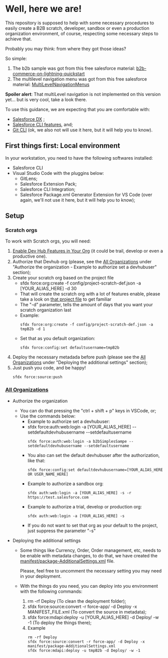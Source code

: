 # Well, here we are!

This repository is supposed to help with some necessary procedures to easily create a B2B scratch, developer, sandbox or even a production organization environment, of course, respecting some necessary steps to achieve that.

Probably you may think: from where they got those ideas?

So simple:
1. The b2b sample was got from this free salesforce material:
[b2b-commerce-on-lightning-quickstart](https://github.com/forcedotcom/b2b-commerce-on-lightning-quickstart)
1. The multilevel navigation menu was got from this free salesforce material:
[MultiLevelNavigationMenus](https://github.com/SalesforceLabs/MultiLevelNavigationMenus)

<strong>Spoiler alert</strong>: That multiLevel navigation is not implemented on this version yet... but is very cool, take a look there.


To use this guidance, we are expecting that you are comfortable with:
* [Salesforce DX](https://trailhead.salesforce.com/content/learn/projects/quick-start-salesforce-dx) ;
* [Salesforce CLI features](https://developer.salesforce.com/tools/sfdxcli), and;
* [Git CLI](https://git-scm.com/book/en/v2/Getting-Started-The-Command-Line) (ok, we also not will use it here, but it will help you to know).


## First things first: Local environment

In your workstation, you need to have the following softwares installed:

* Salesforce CLI
* Visual Studio Code with the pluggins below:
    * GitLens;
    * Salesforce Extension Pack;
    * Salesforce CLI Integration;
    * Salesforce Package.xml Generator Extension for VS Code (over again, we'll not use it here, but it will help you to know);

## Setup

### Scratch orgs

To work with Scratch orgs, you will need:
1. [Enable Dev Hub Features in Your Org](https://help.salesforce.com/s/articleView?id=sf.sfdx_setup_enable_devhub.htm&type=5) (it could be trail, develop or even a productive one).
1. Authorize that Devhub org (please, see the [All Organizations](#allorg) under "Authorize the organization - Example to authorize set a devhubuser" section);
1. Create your scratch org based on the project file
    * sfdx force:org:create -f config/project-scratch-def.json -a [YOUR_ALIAS_HERE] -d 30
    * That will create the scratch org with a lot of features enable, please take a look on [that project file](config/project-scratch-def.json) to get familiar
    * The "-d" parameter, tells the amount of days that you want your scratch organization last
    * Example:
        ```
        sfdx force:org:create -f config/project-scratch-def.json -a tmpB2b -d 1
        ```
    * Set that as you default organization:
        ```
        sfdx force:config:set defaultusername=tmpB2b
        ```
1. Deploy the necessary metadada before push (please see the [All Organizations](#allorg) under "Deploying the additional settings" section);
1. Just push you code, and be happy!
    ```
    sfdx force:source:push
    ```


### [All Organizations](#allorg)

* Authorize the organization
    * You can do that pressing the "ctrl + shift + p" keys in VSCode, or;
    * Use the commands below:
        * Example to authorize set a devhubuser:
        * sfdx force:auth:web:login -a [YOUR_ALIAS_HERE] --setdefaultdevhubusername --setdefaultusername 
            ```
            sfdx force:auth:web:login -a b2bSimplesSampe --setdefaultdevhubusername --setdefaultusername 
            ```
        * You also can set the default devhubuser after the authorization, like that:
            ```
            sfdx force:config:set defaultdevhubusername=[YOUR_ALIAS_HERE OR USER_NAME_HERE]
            ```
        * Example to authorize a sandbox org:
            ```
            sfdx auth:web:login -a [YOUR_ALIAS_HERE] -s -r https://test.salesforce.com
            ```        
        * Example to authorize a trial, develop or production org:
            ```
            sfdx auth:web:login -a [YOUR_ALIAS_HERE] -s 
            ```        
        * If you do not want to set that org as your default to the project, just suppress the parameter "-s"

* Deploying the additional settings
    * Some things like Currency, Order, Order management, etc,  needs to be enable with metadata changes, to do that, we have created the [manifest/package-AdditionalSettings.xml](manifest/package-AdditionalSettings.xml) file.

        Please, feel free to uncomment the necessary setting you may need in your deployment.
    * With the things do you need, you can deploy into you environment with the following commands:
        1. rm -rf Deploy (To clean the deployment folder);
        1. sfdx force:source:convert -r force-app/ -d Deploy -x MANIFEST_FILE.xml (To convert the source in metadata);
        1. sfdx force:mdapi:deploy -u [YOUR_ALIAS_HERE] -d Deploy/ -w -1 (To deploy the things there);
        1. Example
            ```
            rm -rf Deploy
            sfdx force:source:convert -r force-app/ -d Deploy -x manifest/package-AdditionalSettings.xml
            sfdx force:mdapi:deploy -u tmpB2b -d Deploy/ -w -1 
            ```        




<!-- 1. If you haven't already, clone this repository.
1. If you haven't already, create a B2B Commerce org.
    Optional: Use the included [project-scratch-def.json](config/project-scratch-def.json), e.g. `sfdx force:org:create -f ./config/project-scratch-def.json`
1. Push the source code in this repository to the new org, e.g. `sfdx force:source:push -u <org username>`.
1. Grant permissions to the APEX class (do this only once):

    1. Login to the org, e.g., `sfdx force:org:open -u <org username>`.
    1. Go to Setup -> Custom Code -> APEX Classes.
    1. On the B2BGetInfo class, click "Security".
    1. Assign the buyer user profile(s) or other user profiles that will use your components.
    1. Click Save.
    1. Repeat steps iii-v for B2BCartControllerSample class. -->

<!-- ## Usage

1. Create a Commerce store.
1. Go to the Commerce app, and select the store.
1. Open Experience Builder.
1. Go to the Product Detail page.
1. Open the Builder component palette, and add the "B2B Custom Product Details" component to the page.
1. Go to the Category Detail page (repeat the next step for the Search Results page).
1. Open the Builder component palette and add the "B2B Custom Results Layout" component to the page.
1. Publish the store.

## A note on communicating between components in B2B Commerce for Lightning

As of the Winter ’21 release, Lightning Message Service (LMS) isn’t available in B2B Commerce for Lightning. As an alternative method for communication between components, these samples use the [publish-subscribe (pubsub) module](https://developer.salesforce.com/docs/component-library/documentation/en/lwc/lwc.use_message_channel_considerations).
In a pubsub pattern, one component publishes an event while other components subscribe to receive (and handle) the event. Every component that subscribes to the event receives the event.
When LMS is supported in B2B Commerce for Lightning (Safe Harbor), we’ll update these samples to use LMS.

## Optional - Setup Demo External API Integrations

The productDetails component demonstrates how to call an external API. In our example, we call a [Demo Inventory Manager](https://inventorymanagerdemo.herokuapp.com/api/inventory/) External Service, which returns a product’s availability as a simple Boolean value. To enable this demo service in your org:

1. From Setup, enter Remote Site Settings in the Quick Find box, then select Remote Site Settings.
    This page displays a list of any remote sites that are already registered. It provides additional information about each site, including remote site name and URL.
1. Click New Remote Site.
1. For the Remote Site Name, enter Demo Inventory Manager.
1. For the remote site URL, enter https://inventorymanagerdemo.herokuapp.com.
1. Optionally, enter a site description.
1. Click Save.

## Search-specific Steps (to use Named Credentials)

Connect APIs for search don't have Apex enabled yet. So we can call those Connect APIs only through REST from Apex classes. For security reasons, the Lightning Component framework places restrictions on making API calls from JavaScript. 

* To call third-party APIs from your component’s JavaScript, add the API endpoint as a CSP Trusted Site.
* To call Salesforce APIs, make the API calls from your component’s Apex controller. Use a named credential to authenticate to Salesforce. (Documentation is [here](https://developer.salesforce.com/docs/atlas.en-us.lightning.meta/lightning/apex_api_calls.htm) and [here](https://developer.salesforce.com/docs/atlas.en-us.228.0.apexcode.meta/apexcode/apex_callouts_named_credentials.htm).)
* Create a Named Credential callout. The steps are documented [here](/examples/lwc/docs/NamedCredentials.md).

## Known Issues

### Flow Debugging

Debugging with the flow typically requires impersonating a buyer [Run flow as another user](https://help.salesforce.com/articleView?id=release-notes.rn_ls_debug_flow_as_another_user.htm&type=5&release=232). However, the custom payment component installed as a part of this installation will be run as the user that is debugging, and not the buyer. This typically causes some malfunctioning behavior like missing billing addresses. There are a few workarounds.

1. Don't debug and instead run as the buyer within the store relying on errors sent to the email specified in `Process Automation Settings` to find problems.
1. If you know the buyer's account you can make a change in [B2BPaymentController.cls](force-app/main/default/classes/B2BPaymentController.cls). Directions are specified near the top of `getPaymentInfo()`.
1. You can also make a change in the `getUserAccountInfo()` method in [B2BUtils.cls](force-app/main/default/classes/B2BUtils.cls). Here you would put the ID of the user instead of the call to `UserInfo.getUserId();`. This was not documented within the class as the effects would be farther reaching than in B2BPaymentController.cls. -->